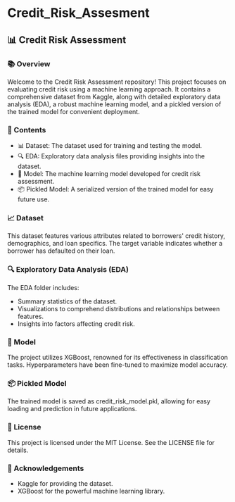 # Credit_Risk_Assesment
## 📊 Credit Risk Assessment
### 📚 Overview
Welcome to the Credit Risk Assessment repository! This project focuses on evaluating credit risk using a machine learning approach. It contains a comprehensive dataset from Kaggle, along with detailed exploratory data analysis (EDA), a robust machine learning model, and a pickled version of the trained model for convenient deployment.

### 📁 Contents
* 📊 Dataset: The dataset used for training and testing the model.
* 🔍 EDA: Exploratory data analysis files providing insights into the dataset.
* 🤖 Model: The machine learning model developed for credit risk assessment.
* 📦 Pickled Model: A serialized version of the trained model for easy future use.

### 📈 Dataset
This dataset features various attributes related to borrowers' credit history, demographics, and loan specifics.
The target variable indicates whether a borrower has defaulted on their loan.

### 🔍 Exploratory Data Analysis (EDA)
The EDA folder includes:
* Summary statistics of the dataset.
* Visualizations to comprehend distributions and relationships between features.
* Insights into factors affecting credit risk.

### 🤖 Model
The project utilizes XGBoost, renowned for its effectiveness in classification tasks.
Hyperparameters have been fine-tuned to maximize model accuracy.

### 📦 Pickled Model
The trained model is saved as credit_risk_model.pkl, allowing for easy loading and prediction in future applications.

### 📝 License
This project is licensed under the MIT License. See the LICENSE file for details.

### 🙌 Acknowledgements
* Kaggle for providing the dataset.
* XGBoost for the powerful machine learning library.

